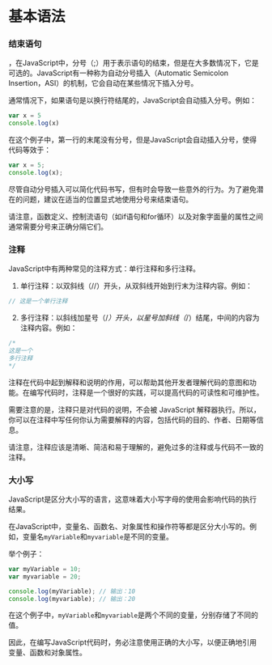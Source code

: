 # 基本语法

### 结束语句

，在JavaScript中，分号（;）用于表示语句的结束，但是在大多数情况下，它是可选的。JavaScript有一种称为自动分号插入（Automatic Semicolon Insertion，ASI）的机制，它会自动在某些情况下插入分号。

通常情况下，如果语句是以换行符结尾的，JavaScript会自动插入分号。例如：

```javascript
var x = 5
console.log(x)
```

在这个例子中，第一行的末尾没有分号，但是JavaScript会自动插入分号，使得代码等效于：

```javascript
var x = 5;
console.log(x);
```

尽管自动分号插入可以简化代码书写，但有时会导致一些意外的行为。为了避免潜在的问题，建议在适当的位置显式地使用分号来结束语句。

请注意，函数定义、控制流语句（如if语句和for循环）以及对象字面量的属性之间通常需要分号来正确分隔它们。

### 注释

JavaScript中有两种常见的注释方式：单行注释和多行注释。

1. 单行注释：以双斜线（//）开头，从双斜线开始到行末为注释内容。例如：

```javascript
// 这是一个单行注释
```

2. 多行注释：以斜线加星号（/_）开头，以星号加斜线（_/）结尾，中间的内容为注释内容。例如：

```javascript
/*
这是一个
多行注释
*/
```

注释在代码中起到解释和说明的作用，可以帮助其他开发者理解代码的意图和功能。在编写代码时，注释是一个很好的实践，可以提高代码的可读性和可维护性。

需要注意的是，注释只是对代码的说明，不会被 JavaScript 解释器执行。所以，你可以在注释中写任何你认为需要解释的内容，包括代码的目的、作者、日期等信息。

请注意，注释应该是清晰、简洁和易于理解的，避免过多的注释或与代码不一致的注释。

### 大小写

JavaScript是区分大小写的语言，这意味着大小写字母的使用会影响代码的执行结果。

在JavaScript中，变量名、函数名、对象属性和操作符等都是区分大小写的。例如，变量名`myVariable`和`myvariable`是不同的变量。

举个例子：

```javascript
var myVariable = 10;
var myvariable = 20;

console.log(myVariable); // 输出：10
console.log(myvariable); // 输出：20
```

在这个例子中，`myVariable`和`myvariable`是两个不同的变量，分别存储了不同的值。

因此，在编写JavaScript代码时，务必注意使用正确的大小写，以便正确地引用变量、函数和对象属性。

